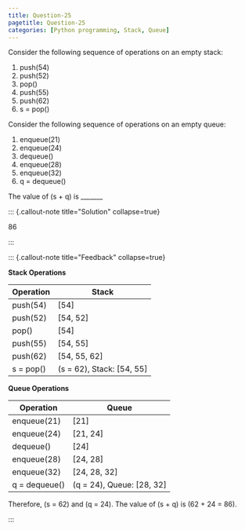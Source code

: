 ```yaml
---
title: Question-25
pagetitle: Question-25
categories: [Python programming, Stack, Queue]
---
```


Consider the following sequence of operations on an empty stack:  

1. push(54)
2. push(52)
3. pop()
4. push(55)
5. push(62)
6. s = pop()

Consider the following sequence of operations on an empty queue:

1. enqueue(21)
2. enqueue(24)
3. dequeue()
4. enqueue(28)
5. enqueue(32)
6. q = dequeue()

The value of \(s + q\) is _______


::: {.callout-note title="Solution" collapse=true}

$86$

:::



::: {.callout-note title="Feedback" collapse=true}

**Stack Operations**

| Operation   | Stack   |
|-------------|---------|
| push(54)    | [54]    |
| push(52)    | [54, 52]|
| pop()       | [54]    |
| push(55)    | [54, 55]|
| push(62)    | [54, 55, 62] |
| s = pop()   | \(s = 62\), Stack: [54, 55] |

**Queue Operations**

| Operation       | Queue   |
|-----------------|---------|
| enqueue(21)     | [21]    |
| enqueue(24)     | [21, 24]|
| dequeue()       | [24]    |
| enqueue(28)     | [24, 28]|
| enqueue(32)     | [24, 28, 32]|
| q = dequeue()   | \(q = 24\), Queue: [28, 32] |

Therefore, \(s = 62\) and \(q = 24\). The value of \(s + q\) is \(62 + 24 = 86\).

:::